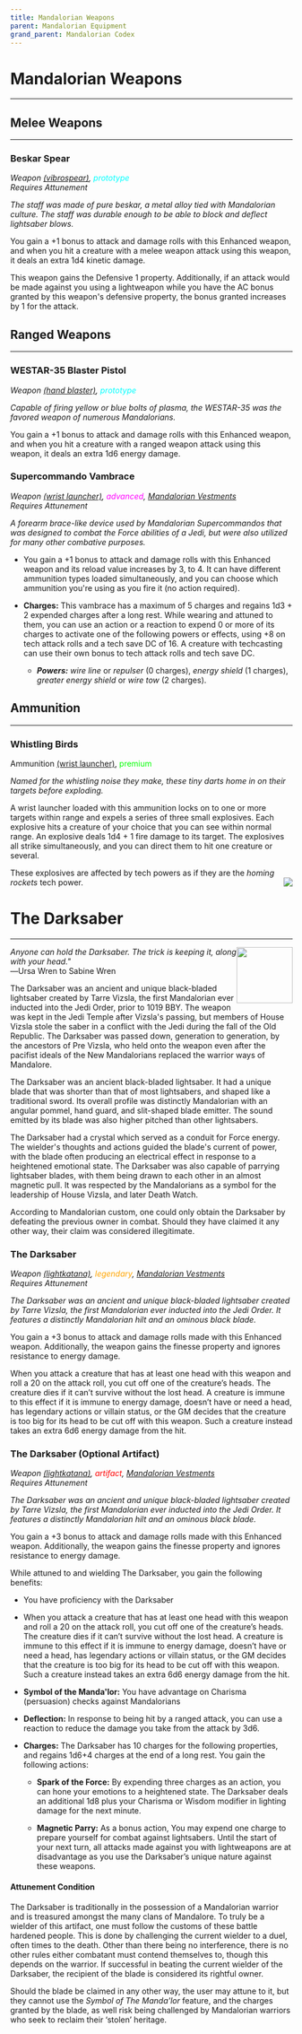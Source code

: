 ```yaml
---
title: Mandalorian Weapons
parent: Mandalorian Equipment
grand_parent: Mandalorian Codex
---
```


# Mandalorian Weapons
---
## Melee Weapons
---
### Beskar Spear
*Weapon [(vibrospear)](https://sw5e.com/loot/weapons/?search=Vibrospear), <font style="color:cyan">prototype</font>*
<br> *Requires Attunement*

*The staff was made of pure beskar, a metal alloy tied with Mandalorian culture. The staff was durable enough to be able to block and deflect lightsaber blows.*

You gain a +1 bonus to attack and damage rolls with this Enhanced weapon, and when you hit a creature with a melee weapon attack using this weapon, it deals an extra 1d4 kinetic damage.

This weapon gains the Defensive 1 property. Additionally, if an attack would be made against you using a lightweapon while you have the AC bonus granted by this weapon's defensive property, the bonus granted increases by 1 for the attack.


## Ranged Weapons
---
### WESTAR-35 Blaster Pistol
*Weapon [(hand blaster)](https://sw5e.com/loot/weapons/?search=Hand%20blaster), <font style="color:cyan">prototype</font>*

*Capable of firing yellow or blue bolts of plasma, the WESTAR-35 was the favored weapon of numerous Mandalorians.*

You gain a +1 bonus to attack and damage rolls with this Enhanced weapon, and when you hit a creature with a ranged weapon attack using this weapon, it deals an extra 1d6 energy damage.

### Supercommando Vambrace
*Weapon [(wrist launcher)](https://sw5e.com/loot/weapons/?search=Wrist%20launcher), <font style="color:fuchsia">advanced</font>, [Mandalorian Vestments](https://drakeryzer.github.io/DrakeSW5E/Mandalorian%20Codex/Mandalorian%20Equipment/Index.html#mandalorian-vestments)*
<br> *Requires Attunement*

*A forearm brace-like device used by Mandalorian Supercommandos that was designed to combat the Force abilities of a Jedi, but were also utilized for many other combative purposes.*

- You gain a +1 bonus to attack and damage rolls with this Enhanced weapon and its reload value increases by 3, to 4. It can have different ammunition types loaded simultaneously, and you can choose which ammunition you're using as you fire it (no action required). 

- **Charges:** This vambrace has a maximum of 5 charges and regains 1d3 + 2 expended charges after a long rest. While wearing and attuned to them, you can use an action or a reaction to expend 0 or more of its charges to activate one of the following powers or effects, using +8 on tech attack rolls and a tech save DC of 16. A creature with techcasting can use their own bonus to tech attack rolls and tech save DC.
  - ***Powers:*** *wire line* or *repulser* (0 charges), *energy shield* (1 charges), *greater energy shield* or *wire tow* (2 charges).

## Ammunition
---
### Whistling Birds
Ammunition [(wrist launcher)](https://sw5e.com/loot/weapons/?search=Wrist%20launcher), <font style="color:lime">premium</font> 

*Named for the whistling noise they make, these tiny darts home in on their targets before exploding.*

A wrist launcher loaded with this ammunition locks on to one or more targets within range and expels a series of three small explosives. Each explosive hits a creature of your choice that you can see within normal range. An explosive deals 1d4 + 1 fire damage to its target. The explosives all strike simultaneously, and you can direct them to hit one creature or several.  

These explosives are affected by tech powers as if they are the *homing rockets* tech power.
<kbd><img src='../../../Images/Whistling birds-nooutline.png' style='float:right;'></kbd>

# The Darksaber
---
<img src='../../../Images/thedarksaber.png' style='float:right; width:100px;'>

*Anyone can hold the Darksaber. The trick is keeping it, along with your head."* <br>
―Ursa Wren to Sabine Wren

The Darksaber was an ancient and unique black-bladed lightsaber created by Tarre Vizsla, the first Mandalorian ever inducted into the Jedi Order, prior to 1019 BBY. The weapon was kept in the Jedi Temple after Vizsla's passing, but members of House Vizsla stole the saber in a conflict with the Jedi during the fall of the Old Republic. The Darksaber was passed down, generation to generation, by the ancestors of Pre Vizsla, who held onto the weapon even after the pacifist ideals of the New Mandalorians replaced the warrior ways of Mandalore.

The Darksaber was an ancient black-bladed lightsaber. It had a unique blade that was shorter than that of most lightsabers, and shaped like a traditional sword. Its overall profile was distinctly Mandalorian with an angular pommel, hand guard, and slit-shaped blade emitter. The sound emitted by its blade was also higher pitched than other lightsabers. 

The Darksaber had a crystal which served as a conduit for Force energy. The wielder's thoughts and actions guided the blade's current of power, with the blade often producing an electrical effect in response to a heightened emotional state. The Darksaber was also capable of parrying lightsaber blades, with them being drawn to each other in an almost magnetic pull. It was respected by the Mandalorians as a symbol for the leadership of House Vizsla, and later Death Watch. 

According to Mandalorian custom, one could only obtain the Darksaber by defeating the previous owner in combat. Should they have claimed it any other way, their claim was considered illegitimate.

### The Darksaber

*Weapon [(lightkatana)](https://sw5e.com/loot/weapons/?search=Lightkatana), <font style="color:orange">legendary</font>, [Mandalorian Vestments](https://drakeryzer.github.io/DrakeSW5E/Mandalorian%20Codex/Mandalorian%20Equipment/Index.html#mandalorian-vestments)*
<br> *Requires Attunement*

*The Darksaber was an ancient and unique black-bladed lightsaber created by Tarre Vizsla, the first Mandalorian ever inducted into the Jedi Order. It features a distinctly Mandalorian hilt and an ominous black blade.*

You gain a +3 bonus to attack and damage rolls made with this Enhanced weapon. Additionally, the weapon gains the finesse property and ignores resistance to energy damage.

When you attack a creature that has at least one head with this weapon and roll a 20 on the attack roll, you cut off one of the creature’s heads. The creature dies if it can’t survive without the lost head. A creature is immune to this effect if it is immune to energy damage, doesn’t have or need a head, has legendary actions or villain status, or the GM decides that the creature is too big for its head to be cut off with this weapon. Such a creature instead takes an extra 6d6 energy damage from the hit.

### The Darksaber (Optional Artifact)

*Weapon [(lightkatana)](https://sw5e.com/loot/weapons/?search=Lightkatana), <font style="color:red">artifact</font>, [Mandalorian Vestments](https://drakeryzer.github.io/DrakeSW5E/Mandalorian%20Codex/Mandalorian%20Equipment/Index.html#mandalorian-vestments)
<br> Requires Attunement*

*The Darksaber was an ancient and unique black-bladed lightsaber created by Tarre Vizsla, the first Mandalorian ever inducted into the Jedi Order. It features a distinctly Mandalorian hilt and an ominous black blade.*

You gain a +3 bonus to attack and damage rolls made with this Enhanced weapon. Additionally, the weapon gains the finesse property and ignores resistance to energy damage.

While attuned to and wielding The Darksaber, you gain the following benefits:

- You have proficiency with the Darksaber

- When you attack a creature that has at least one head with this weapon and roll a 20 on the attack roll, you cut off one of the creature’s heads. The creature dies if it can’t survive without the lost head. A creature is immune to this effect if it is immune to energy damage, doesn’t have or need a head, has legendary actions or villain status, or the GM decides that the creature is too big for its head to be cut off with this weapon. Such a creature instead takes an extra 6d6 energy damage from the hit.

- **Symbol of the Manda'lor:** You have advantage on Charisma (persuasion) checks against Mandalorians 

- **Deflection:** In response to being hit by a ranged attack, you can use a reaction to reduce the damage you take from the attack by 3d6.

- **Charges:** The Darksaber has 10 charges for the following properties, and regains 1d6+4 charges at the end of a long rest. You gain the following actions:

  - **Spark of the Force:** By expending three charges as an action, you can hone your emotions to a heightened state. The Darksaber deals an additional 1d8 plus your Charisma or Wisdom modifier in lighting damage for the next minute. 

  - **Magnetic Parry:** As a bonus action, You may expend one charge to prepare yourself for combat against lightsabers. Until the start of your next turn, all attacks made against you with lightweapons are at disadvantage as you use the Darksaber’s unique nature against these weapons. 

#### Attunement Condition
The Darksaber is traditionally in the possession of a Mandalorian warrior and is treasured amongst the many clans of Mandalore. To truly be a wielder of this artifact, one must follow the customs of these battle hardened people. This is done by challenging the current wielder to a duel, often times to the death. Other than there being no interference, there is no other rules either combatant must contend themselves to, though this depends on the warrior. If successful in beating the current wielder of the Darksaber, the recipient of the blade is considered its rightful owner.

Should the blade be claimed in any other way, the user may attune to it, but they cannot use the *Symbol of The Manda'lor* feature, and the charges granted by the blade, as well risk being challenged by Mandalorian warriors who seek to reclaim their ‘stolen’ heritage.
